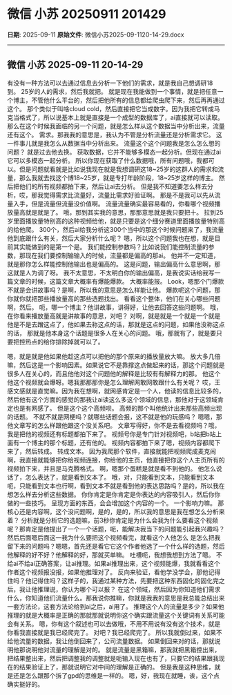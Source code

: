 # 微信 小苏 20250911 201429

**日期**: 2025-09-11
**原始文件**: 微信小苏2025-09-1120-14-29.docx

---

## 微信 小苏 2025-09-11 20-14-29

有没有一种方法可以去通过信息去分析一下他们的需求，就是我自己想调研18到。
25岁的人的需求，然后我就把。
就是现在我能做到一个事情，就是把任意一个博主，不管他什么平台的，然后把他所有的信息都给爬虫爬下来，然后再再通过这个。
那个类似于叫啥cloud cold，然后直接把它当成数字。因为我把它转成马克当格式了，所以说基本上就是直接是一个成型的数据库了，ai直接就可以读取。
那么在这个时候我面临的另一个问题，就是怎么样从这个数据当中分析出来，流量还有这个。
需求。那我我的意思是，我认为不管是分析流量还是分析需求它。
这一件事儿就是我怎么从数据当中分析出来。
流量这个这个问题我是怎么怎么想的问题？
就是过去他去换。
获取数据，它并不能够多模态一起分析。但现在通过ai它可以多模态一起分析。
所以你现在获取了什么数据哦，所有问题哦，我都可以。但是问题就看就是比如说我现在就是我想调研这18~25岁的这群人的需求和流量，那么我就去找这个博18~25岁，就是专打年龄阶段，18~25岁这样的博主。
然后把他们的所有视频都拍下来，然后让ai去分析。
但是我不知道要怎么样去分析，哎，那我觉得需求比流量好，流量比需求好验证啊。
那是不是我可以先从流量入手，但是流量但流量没价值啊。
流量流量确实最容易看的，你看哪个视频播放量高就是就是了。
哦，那到其实我的意思，那那意思就是我只要把十。
拉到25岁里面播放量特别高的这种视频给他，就是只要是这个细分赛道里面播放量特别高的给他爬。
300个，然后ai给我分析这300个当中的那这个时候问题来了，我流量他到底跟什么有关，然后大家分析什么呢？
嗯，所以这个问题我也在想，就是目前其实能做到的是第一个是。
我们能控制参数吗？比如说我们能控制流量的参数，那现在我们要控制输输入的时候，流量都是偏高的那ai。
他并不一定知道，就是那你怎么样能控制他输出也是偏高的。
这是问题，输出偏高什么意思啊，那这就是人为调了呀。
我不太意思，不太明白你的输出偏高，是我说实话给我写一篇文章的时候，这篇文章大概率有爆能爆款。
大概率能报。
Look，嗯那个门爆款不就是会讲故事吗？是啊，所以我的意思是怎么样能让他。
爆款呢这个问题，那你就你就把那些播放量高的那些选题找出。
看看这个整体，他们在关心哪些问题啊，然后。
呃，哪一个博主？他讲故事，讲得好，让他去回答这些问题啊。
哦，在你看来播放量高就是讲故事的意思，对吧？
对啊，就是就是一个就是一个就是他是不是去蹭这点了，他如果去称这点的话，那就是这点的问题，如果他没称这点的话，
那就是他本身这个话题是很多人在关心的问题。
哦，那就有了，就是要只要把控热点的给你排除掉就可以了。

嗯，就是就是他如果他趁这点可以把他的那个原来的播放量放大嘛。
放大多几倍嘛，然后这是一个影响因素。如果说它不是靠撑这点做起来的话，那这个问题就是很多人在关心的，而且他他对这个问题他的解释是比较有有解释力的那。
他这个他这个视频就会爆呀。嗯我那那那你是怎么理解网敢网敢跟什么有关呢？
哎，王感文感就是直觉嘛。因为我在想啊，就网感肯定是一个人，他读的信息比较多的，然后他有这个方面的感觉的那我让ai读这么多这个领域的信息，那他对于这领域肯定也是有网感了。
但是这个这个高频呗。
高频的那个叫他统计出来那些高频出现的话题。
不就不就是网梗吗？就哪些话题会报，这不就是他的玩感吗？
嗯嗯，那他文章写的怎么样跟他跟这个没关系吧。
文章写得好，你不是去看视频吗？哦，我是把他的视频还有标题都拍下来了。
视频号你是专门针对视频吧，b站把b站上面有一个博主的那个标题，还有他的。
视频内容都拍下来了嗯，视频内容都爬下来了，然后转成。
转成文本。
因为我爬那个软件，直接就能把视频爬成麦克闹啊，我直接就能够把你给视频连接，你给他的主页，他直接把你这个人主页所有的视频拍下来，并且是马克腾格式。
啊，嗯那个蛋糕是就是看不到他的。
他怎么说话了，怎么表达了，就是看到文本了。
哦，对，只能看到文本，只能看到文本呃，只能看到文本也行啊，看到文本不就是看到他的表达思路吗？是的，所以我在想怎么样去分析这些数据。
你你肯定是你肯定是你表达的内容吸引人，然后你你做的一些技巧。
呈现方面的东西，会会增加这个内容的一个。
一个影响力嘛。
那核心还是内容啊，这个没问题啊，是的，是的，所以我的意思是我在想怎么分析来着？
分析就是分析它的选题嘛，前3秒你肯定是为什么会我为什么要看这个视频呢？那肯定是他提出了一个一个话题，呃，能解决我当下的问题能引起我兴趣吗？然后后面嗯后面这一我为什么要把这个视频看完，就看这个人他怎么
是怎么把我留下来的问题吗？嗯嗯，首先还是看它它这个作者他选了一个什么样的选题，然后他解释的好不好？他解释的好，那就买单嘛。
吐槽呃，我想我想到方法了嗯。
不给ai不给ai正确答案，让ai推理。如果ai推理出来，这个视频能爆，我就看看这个作者这个视频报没报，如果他推理对了。
反向来验证，看他学没学会，那他记得住吗？他记得住吗？这样子的，我通过某种方法，先要把这种东西固化的固化完之后，我让他推理说，你认为哪个可以报？
在这个领域，然后因为你知道他们需求什么，你知道他们流量什么。那我说你推嘛，你就是我我的意思是我总能总结出来一套方法论，这套方法论给到ai之后，ai用了。
推理这个人的流量是多少？如果他推理的就是大概率是正确的那就那就说明你这个确实跟流量这个关键词有关系可能会有关系。
嗯，你有这个叙述也可以去做哦，不用不用说有没有这个技术，就是你看我直接就是我已经爬完了。
对吧？我已经爬完了。
所以我就倒过来，如果不给他流量的数据，我让他倒回来了，公司流量数据。
如果倒回来对的话，那就说明他那说明他对流量的理解是对的。
就是流量是黑箱嘛，那我就把黑箱控出来，把结果整出来，然后把调整我的调整就是呃输入现在也有了，只要它的结果跟我现在的结果验证上了，那就说明它对中间的理解是正确的。
但是我是这种思维，就是还是怎么跟那个拆了gpd的思维是一样的。
嗯，好，我现在就睡，诶，这个点确实挺好的。

